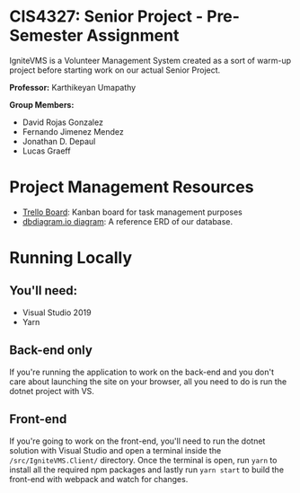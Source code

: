 # CIS4327: Senior Project - Pre-Semester Assignment
IgniteVMS is a Volunteer Management System created as a sort of warm-up project before starting work on our actual Senior Project.

**Professor:** Karthikeyan Umapathy

**Group Members:**
- David Rojas Gonzalez
- Fernando Jimenez Mendez
- Jonathan D. Depaul
- Lucas Graeff

# Project Management Resources
- [Trello Board](https://trello.com/b/O6iIRvlr): Kanban board for task management purposes
- [dbdiagram.io diagram](https://dbdiagram.io/d/60e8d22d7e498c3bb3f02679): A reference ERD of our database.

# Running Locally
## You'll need:
- Visual Studio 2019
- Yarn

## Back-end only
If you're running the application to work on the back-end and you don't care about launching the site on your browser, all you need to do is run the dotnet project with VS.

## Front-end
If you're going to work on the front-end, you'll need to run the dotnet solution with Visual Studio and open a terminal inside the `/src/IgniteVMS.Client/` directory. Once the terminal is open, run `yarn` to install all the required npm packages and lastly run `yarn start` to build the front-end with webpack and watch for changes.
